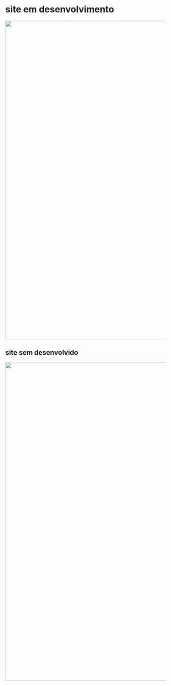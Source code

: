 <h1> site em desenvolvimento </h1>

<div align="center"> 
  
 <img src="https://user-images.githubusercontent.com/86864451/148706059-662b8895-7443-4f6a-a4b0-8cb44e0f1c9a.gif" width="1000px"/>
 
</div> 

<div>
    <h2> site  sem desenvolvido </h2>
  </div>

<div alig="center">
        <img src="https://user-images.githubusercontent.com/86864451/148859899-b676164d-7d09-4879-b4ff-b1cfc57531ad.png" width="1000px">
  
  </div>
  
  

  


    
    

    
    
